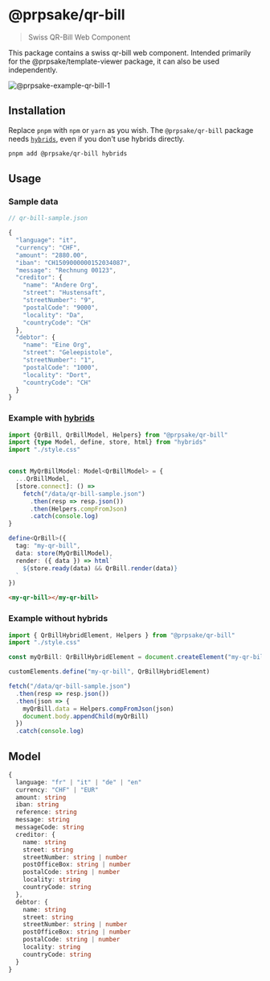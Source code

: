 # @prpsake/qr-bill

> Swiss QR-Bill Web Component

This package contains a swiss qr-bill web component. Intended primarily for the @prpsake/template-viewer package, it can also be used independently.

![@prpsake-example-qr-bill-1](https://user-images.githubusercontent.com/22403007/202928330-53dbb68a-443c-4f1e-8fd8-593315cab572.png)

## Installation

Replace `pnpm` with `npm` or `yarn` as you wish.
The `@prpsake/qr-bill` package needs [`hybrids`](https://hybrids.js.org), even if you don't use hybrids directly.
```bash
pnpm add @prpsake/qr-bill hybrids
```

## Usage

### Sample data
```typescript 
// qr-bill-sample.json

{
  "language": "it",
  "currency": "CHF",
  "amount": "2880.00",
  "iban": "CH1509000000152034087",
  "message": "Rechnung 00123",
  "creditor": {
    "name": "Andere Org",
    "street": "Hustensaft",
    "streetNumber": "9",
    "postalCode": "9000",
    "locality": "Da",
    "countryCode": "CH"
  },
  "debtor": {
    "name": "Eine Org",
    "street": "Geleepistole",
    "streetNumber": "1",
    "postalCode": "1000",
    "locality": "Dort",
    "countryCode": "CH"
  }
}

```

### Example with [hybrids](https://hybrids.js.org)

```typescript
import {QrBill, QrBillModel, Helpers} from "@prpsake/qr-bill"
import {type Model, define, store, html} from "hybrids"
import "./style.css"


const MyQrBillModel: Model<QrBillModel> = {
  ...QrBillModel,
  [store.connect]: () =>
    fetch("/data/qr-bill-sample.json")
      .then(resp => resp.json())
      .then(Helpers.compFromJson)
      .catch(console.log)
}

define<QrBill>({
  tag: "my-qr-bill",
  data: store(MyQrBillModel),
  render: ({ data }) => html`
    ${store.ready(data) && QrBill.render(data)}
  `
})
```

```html
<my-qr-bill></my-qr-bill>
```

### Example without hybrids

```typescript
import { QrBillHybridElement, Helpers } from "@prpsake/qr-bill"
import "./style.css"

const myQrBill: QrBillHybridElement = document.createElement("my-qr-bill")

customElements.define("my-qr-bill", QrBillHybridElement)

fetch("/data/qr-bill-sample.json")
  .then(resp => resp.json())
  .then(json => {
    myQrBill.data = Helpers.compFromJson(json)
    document.body.appendChild(myQrBill)
  })
  .catch(console.log)
```

## Model

```typescript 
{
  language: "fr" | "it" | "de" | "en"
  currency: "CHF" | "EUR"
  amount: string
  iban: string
  reference: string
  message: string
  messageCode: string
  creditor: {
    name: string
    street: string
    streetNumber: string | number
    postOfficeBox: string | number
    postalCode: string | number
    locality: string
    countryCode: string
  },
  debtor: {
    name: string
    street: string
    streetNumber: string | number
    postOfficeBox: string | number
    postalCode: string | number
    locality: string
    countryCode: string
  }
}
```
